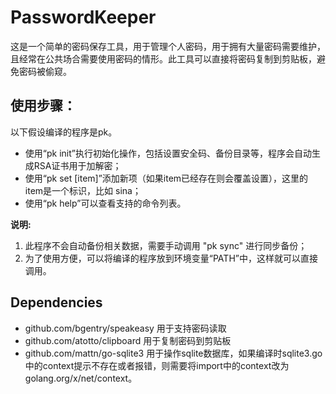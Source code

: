 # PasswordKeeper这是一个简单的密码保存工具，用于管理个人密码，用于拥有大量密码需要维护，且经常在公共场合需要使用密码的情形。此工具可以直接将密码复制到剪贴板，避免密码被偷窥。    ##  使用步骤：以下假设编译的程序是pk。* 使用“pk init”执行初始化操作，包括设置安全码、备份目录等，程序会自动生成RSA证书用于加解密；* 使用“pk set [item]”添加新项（如果item已经存在则会覆盖设置），这里的item是一个标识，比如 sina；* 使用“pk help”可以查看支持的命令列表。**说明:**1. 此程序不会自动备份相关数据，需要手动调用 "pk sync" 进行同步备份；2. 为了使用方便，可以将编译的程序放到环境变量“PATH”中，这样就可以直接调用。## Dependencies* github.com/bgentry/speakeasy    用于支持密码读取* github.com/atotto/clipboard        用于复制密码到剪贴板* github.com/mattn/go-sqlite3       用于操作sqlite数据库，如果编译时sqlite3.go中的context提示不存在或者报错，则需要将import中的context改为golang.org/x/net/context。